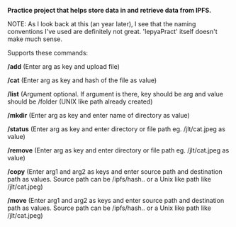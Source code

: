 <b>Practice project that helps store data in and retrieve data from IPFS.</b>

NOTE: As I look back at this (an year later), I see that the naming conventions I've used are definitely not great. 'lepyaPract' itself doesn't make much sense. 

Supports these commands:

<b>/add</b> (Enter arg as key and upload file) 

<b>/cat</b> (Enter arg as key and hash of the file as value)

<b>/list</b> (Argument optional. If argument is there, key should be arg and value should be /folder (UNIX like path already    created)

<b>/mkdir</b> (Enter arg as key and enter name of directory as value)

<b>/status</b> (Enter arg as key and enter directory or file path eg. /jlt/cat.jpeg as value)

<b>/remove</b>  (Enter arg as key and enter directory or file path eg. /jlt/cat.jpeg as value)

<b>/copy</b>  (Enter arg1 and arg2 as keys and enter source path and destination path as values. Source path can be /ipfs/hash.. or a Unix like path like /jlt/cat.jpeg)

<b>/move</b>  (Enter arg1 and arg2 as keys and enter source path and destination path as values. Source path can be /ipfs/hash.. or a Unix like path like /jlt/cat.jpeg)
